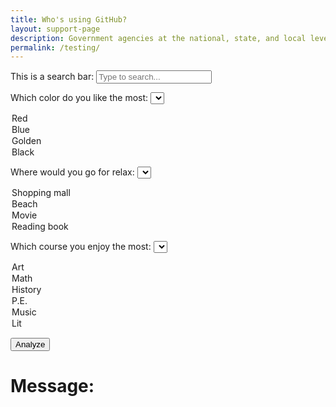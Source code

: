 ```yaml
---
title: Who's using GitHub?
layout: support-page
description: Government agencies at the national, state, and local level use GitHub to share and collaborate. If you don't see your organization on this list, follow the instructions below to add it!
permalink: /testing/
---
```


<script src="demo.js"></script>

<div id="to-top" class="text-center border-top border-bottom mb-3 mb-md-5">
  <div class="alt-h3 py-3 py-md-5">
    <label for="filter" class="sr-only">This is a search bar: </label>
    <input id="filter" type="text" class="" placeholder="Type to search...">
  </div>
</div>


<label for="color">Which color do you like the most:</label>
<select name="color_name" id="color">
  <option value="r">Red</option>
  <option value="b">Blue</option>
  <option value="g">Golden</option>
  <option value="y">Black</option>
</select>

<label for="place">Where would you go for relax:</label>
<select name="place_name" id="place">
  <option value="shopping">Shopping mall</option>
  <option value="beach">Beach</option>
  <option value="movie">Movie</option>
  <option value="book">Reading book</option>
</select>

<label for="course">Which course you enjoy the most:</label>
<select name="course_name" id="course">
  <option value="art">Art</option>
  <option value="math">Math</option>
  <option value="history">History</option>
  <option value="pe">P.E.</option>
  <option value="music">Music</option>
  <option value="lit">Lit</option>
</select>

<button type="button" onclick="analyzeClick()">Analyze</button>

<div id="debugarea">
      <h1>Message:</h1>
</div>
